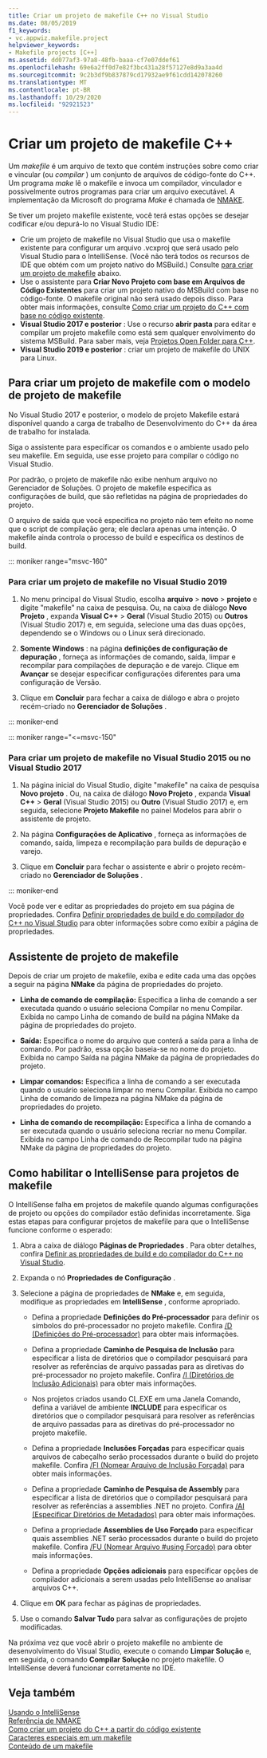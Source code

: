 ```yaml
---
title: Criar um projeto de makefile C++ no Visual Studio
ms.date: 08/05/2019
f1_keywords:
- vc.appwiz.makefile.project
helpviewer_keywords:
- Makefile projects [C++]
ms.assetid: dd077af3-97a8-48fb-baaa-cf7e07ddef61
ms.openlocfilehash: 69e6a2ff0d7e82f3bc431a28f57127e8d9a3aa4d
ms.sourcegitcommit: 9c2b3df9b837879cd17932ae9f61cdd142078260
ms.translationtype: MT
ms.contentlocale: pt-BR
ms.lasthandoff: 10/29/2020
ms.locfileid: "92921523"
---
```

# <a name="create-a-c-makefile-project"></a>Criar um projeto de makefile C++

Um *makefile* é um arquivo de texto que contém instruções sobre como criar e vincular (ou *compilar* ) um conjunto de arquivos de código-fonte do C++. Um programa *make* lê o makefile e invoca um compilador, vinculador e possivelmente outros programas para criar um arquivo executável. A implementação da Microsoft do programa *Make* é chamada de [NMAKE](nmake-reference.md).

Se tiver um projeto makefile existente, você terá estas opções se desejar codificar e/ou depurá-lo no Visual Studio IDE:

- Crie um projeto de makefile no Visual Studio que usa o makefile existente para configurar um arquivo .vcxproj que será usado pelo Visual Studio para o IntelliSense. (Você não terá todos os recursos de IDE que obtém com um projeto nativo do MSBuild.) Consulte [para criar um projeto de makefile](#create_a_makefile_project) abaixo.
- Use o assistente para **Criar Novo Projeto com base em Arquivos de Código Existentes** para criar um projeto nativo do MSBuild com base no código-fonte. O makefile original não será usado depois disso. Para obter mais informações, consulte [Como criar um projeto do C++ com base no código existente](../how-to-create-a-cpp-project-from-existing-code.md).
- **Visual Studio 2017 e posterior** : Use o recurso **abrir pasta** para editar e compilar um projeto makefile como está sem qualquer envolvimento do sistema MSBuild. Para saber mais, veja [Projetos Open Folder para C++](../open-folder-projects-cpp.md).
- **Visual Studio 2019 e posterior** : criar um projeto de makefile do UNIX para Linux.

## <a name="a-namecreate_a_makefile_project-to-create-a-makefile-project-with-the-makefile-project-template"></a><a name="create_a_makefile_project"> Para criar um projeto de makefile com o modelo de projeto de makefile

No Visual Studio 2017 e posterior, o modelo de projeto Makefile estará disponível quando a carga de trabalho de Desenvolvimento do C++ da área de trabalho for instalada.

Siga o assistente para especificar os comandos e o ambiente usado pelo seu makefile. Em seguida, use esse projeto para compilar o código no Visual Studio.

Por padrão, o projeto de makefile não exibe nenhum arquivo no Gerenciador de Soluções. O projeto de makefile especifica as configurações de build, que são refletidas na página de propriedades do projeto.

O arquivo de saída que você especifica no projeto não tem efeito no nome que o script de compilação gera; ele declara apenas uma intenção. O makefile ainda controla o processo de build e especifica os destinos de build.

::: moniker range="msvc-160"

### <a name="to-create-a-makefile-project-in-visual-studio-2019"></a>Para criar um projeto de makefile no Visual Studio 2019

1. No menu principal do Visual Studio, escolha **arquivo**  >  **novo**  >  **projeto** e digite "makefile" na caixa de pesquisa. Ou, na caixa de diálogo **Novo Projeto** , expanda **Visual C++** > **Geral** (Visual Studio 2015) ou **Outros** (Visual Studio 2017) e, em seguida, selecione uma das duas opções, dependendo se o Windows ou o Linux será direcionado.

1. **Somente Windows** : na página **definições de configuração de depuração** , forneça as informações de comando, saída, limpar e recompilar para compilações de depuração e de varejo. Clique em **Avançar** se desejar especificar configurações diferentes para uma configuração de Versão.

1. Clique em **Concluir** para fechar a caixa de diálogo e abra o projeto recém-criado no **Gerenciador de Soluções** .

::: moniker-end

::: moniker range="<=msvc-150"

### <a name="to-create-a-makefile-project-in-visual-studio-2015-or-visual-studio-2017"></a>Para criar um projeto de makefile no Visual Studio 2015 ou no Visual Studio 2017

1. Na página inicial do Visual Studio, digite "makefile" na caixa de pesquisa **Novo projeto** . Ou, na caixa de diálogo **Novo Projeto** , expanda **Visual C++** > **Geral** (Visual Studio 2015) ou **Outro** (Visual Studio 2017) e, em seguida, selecione **Projeto Makefile** no painel Modelos para abrir o assistente de projeto.

1. Na página **Configurações de Aplicativo** , forneça as informações de comando, saída, limpeza e recompilação para builds de depuração e varejo.

1. Clique em **Concluir** para fechar o assistente e abrir o projeto recém-criado no **Gerenciador de Soluções** .

::: moniker-end

Você pode ver e editar as propriedades do projeto em sua página de propriedades. Confira [Definir propriedades de build e do compilador do C++ no Visual Studio](../working-with-project-properties.md) para obter informações sobre como exibir a página de propriedades.

## <a name="makefile-project-wizard"></a>Assistente de projeto de makefile

Depois de criar um projeto de makefile, exiba e edite cada uma das opções a seguir na página **NMake** da página de propriedades do projeto.

- **Linha de comando de compilação:** Especifica a linha de comando a ser executada quando o usuário seleciona Compilar no menu Compilar. Exibida no campo Linha de comando de build na página NMake da página de propriedades do projeto.

- **Saída:** Especifica o nome do arquivo que conterá a saída para a linha de comando. Por padrão, essa opção baseia-se no nome do projeto. Exibida no campo Saída na página NMake da página de propriedades do projeto.

- **Limpar comandos:** Especifica a linha de comando a ser executada quando o usuário seleciona limpar no menu Compilar. Exibida no campo Linha de comando de limpeza na página NMake da página de propriedades do projeto.

- **Linha de comando de recompilação:** Especifica a linha de comando a ser executada quando o usuário seleciona recriar no menu Compilar. Exibida no campo Linha de comando de Recompilar tudo na página NMake da página de propriedades do projeto.

## <a name="how-to-enable-intellisense-for-makefile-projects"></a>Como habilitar o IntelliSense para projetos de makefile

O IntelliSense falha em projetos de makefile quando algumas configurações de projeto ou opções do compilador estão definidas incorretamente. Siga estas etapas para configurar projetos de makefile para que o IntelliSense funcione conforme o esperado:

1. Abra a caixa de diálogo **Páginas de Propriedades** . Para obter detalhes, confira [Definir as propriedades de build e do compilador do C++ no Visual Studio](../working-with-project-properties.md).

1. Expanda o nó **Propriedades de Configuração** .

1. Selecione a página de propriedades de **NMake** e, em seguida, modifique as propriedades em **IntelliSense** , conforme apropriado.

   - Defina a propriedade **Definições do Pré-processador** para definir os símbolos do pré-processador no projeto makefile. Confira [/D (Definições do Pré-processador)](d-preprocessor-definitions.md) para obter mais informações.

   - Defina a propriedade **Caminho de Pesquisa de Inclusão** para especificar a lista de diretórios que o compilador pesquisará para resolver as referências de arquivo passadas para as diretivas do pré-processador no projeto makefile. Confira [/I (Diretórios de Inclusão Adicionais)](i-additional-include-directories.md) para obter mais informações.

   - Nos projetos criados usando CL.EXE em uma Janela Comando, defina a variável de ambiente **INCLUDE** para especificar os diretórios que o compilador pesquisará para resolver as referências de arquivo passadas para as diretivas do pré-processador no projeto makefile.

   - Defina a propriedade **Inclusões Forçadas** para especificar quais arquivos de cabeçalho serão processados durante o build do projeto makefile. Confira [/FI (Nomear Arquivo de Inclusão Forçada)](fi-name-forced-include-file.md) para obter mais informações.

   - Defina a propriedade **Caminho de Pesquisa de Assembly** para especificar a lista de diretórios que o compilador pesquisará para resolver as referências a assemblies .NET no projeto. Confira [/AI (Especificar Diretórios de Metadados)](ai-specify-metadata-directories.md) para obter mais informações.

   - Defina a propriedade **Assemblies de Uso Forçado** para especificar quais assemblies .NET serão processados durante o build do projeto makefile. Confira [/FU (Nomear Arquivo #using Forçado)](fu-name-forced-hash-using-file.md) para obter mais informações.

   - Defina a propriedade **Opções adicionais** para especificar opções de compilador adicionais a serem usadas pelo IntelliSense ao analisar arquivos C++.

1. Clique em **OK** para fechar as páginas de propriedades.

1. Use o comando **Salvar Tudo** para salvar as configurações de projeto modificadas.

Na próxima vez que você abrir o projeto makefile no ambiente de desenvolvimento do Visual Studio, execute o comando **Limpar Solução** e, em seguida, o comando **Compilar Solução** no projeto makefile. O IntelliSense deverá funcionar corretamente no IDE.

## <a name="see-also"></a>Veja também

[Usando o IntelliSense](/visualstudio/ide/using-intellisense)<br>
[Referência de NMAKE](nmake-reference.md)<br>
[Como criar um projeto do C++ a partir do código existente](../how-to-create-a-cpp-project-from-existing-code.md)<br>
[Caracteres especiais em um makefile](special-characters-in-a-makefile.md)<br/>
[Conteúdo de um makefile](contents-of-a-makefile.md)<br/>
